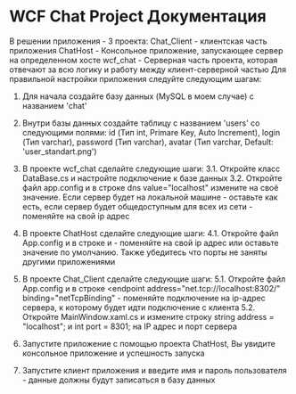 # WCF Chat Project Документация
В решении приложения - 3 проекта:
Chat_Client - клиентская часть приложения
ChatHost - Консольное приложение, запускающее сервер на определенном хосте
wcf_chat - Серверная часть проекта, которая отвечают за всю логику и работу между клиент-серверной частью
Для правильной настройки приложения следуйте следующим шагам:
1. Для начала создайте базу данных (MySQL в моем случае) с названием 'chat'
2. Внутри базы данных создайте таблицу с названием 'users' со следующими полями: id (Тип int, Primare Key, Auto Increment), login (Тип varchar), password (Тип varchar), avatar (Тип varchar, Default: 'user_standart.png')

3. В проекте wcf_chat сделайте следующие шаги:
  3.1. Откройте класс DataBase.cs и настройте подключение к базе данных
  3.2. Откройте файл app.config и в строке dns value="localhost" измените на своё значение. Если сервер будет на локальной машине - оставьте как есть, если сервер будет общедоступным для всех из сети - поменяйте на свой ip адрес

4. В проекте ChatHost сделайте следующие шаги:
  4.1. Откройте файл App.config и в строке <add baseAddress="http://localhost:8301/"/> и <add baseAddress="net.tcp://localhost:8302/"/> - поменяйте на свой ip адрес или оставьте значение по умолчанию. Также убедитесь что     порты не заняты другими приложениями

5. В проекте Chat_Client сделайте следующие шаги:
  5.1. Откройте файл App.config и в строке <endpoint address="net.tcp://localhost:8302/" binding="netTcpBinding" - поменяйте подключение на ip-адрес сервера, к которому будет идти подключение с клиента
  5.2. Откройте MainWindow.xaml.cs и измените строку string address = "localhost"; и int port = 8301; на IP адрес и порт сервера

7. Запустите приложение с помощью проекта ChatHost, Вы увидите консольное приложение и успешность запуска
8. Запустите клиент приложения и введите имя и пароль пользователя - данные должны будут записаться в базу данных

